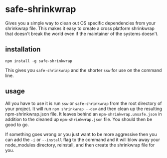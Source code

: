 # safe-shrinkwrap

Gives you a simple way to clean out OS specific dependencies from your shrinkwrap file. This makes it easy to create a cross platform shrinkwrap that doesn't break the world even if the maintainer of the systems doesn't.

## installation

`npm install -g safe-shrinkwrap`

This gives you `safe-shrinkwrap` and the shorter `ssw` for use on the command line.

## usage

All you have to use it is run `ssw` or `safe-shrinkwrap` from the root directory of your project. It will run `npm shrinkwrap --dev` and then clean up the resulting npm-shrinkwrap.json file. It leaves behind an `npm-shrinkwrap.unsafe.json` in addition to the cleaned up `npm-shrinkwrap.json` file. You should then be good to go.

If something goes wrong or you just want to be more aggressive then you can add the `-i` or `--install` flag to the command and it will blow away your node_modules directory, reinstall, and then create the shrinkwrap file for you.
